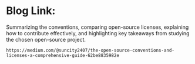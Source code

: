 # Blog Link: 
Summarizing the conventions, comparing open-source licenses, explaining how to contribute effectively, and highlighting key takeaways from studying the chosen open-source project.
```
https://medium.com/@suncity2407/the-open-source-conventions-and-licenses-a-comprehensive-guide-62be8835982e
```
